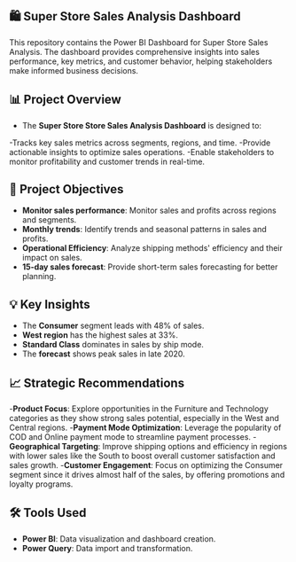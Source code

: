 ## 🛍️ Super Store Sales Analysis Dashboard

This repository contains the Power BI Dashboard for Super Store Sales Analysis. The dashboard provides comprehensive insights into sales performance, key metrics, and customer behavior, helping stakeholders make informed business decisions.


## 📊 Project Overview
- The **Super Store Store Sales Analysis Dashboard** is designed to:

-Tracks key sales metrics across segments, regions, and time.
-Provide actionable insights to optimize sales operations.
-Enable stakeholders to monitor profitability and customer trends in real-time.


## 🎯 Project Objectives
- **Monitor sales performance**: Monitor sales and profits across regions and segments.
- **Monthly trends**: Identify trends and seasonal patterns in sales and profits.
- **Operational Efficiency**: Analyze shipping methods' efficiency and their impact on sales.
- **15-day sales forecast**: Provide short-term sales forecasting for better planning.


## 💡 Key Insights
- The **Consumer** segment leads with 48% of sales.
- **West region** has the highest sales at 33%.
- **Standard Class** dominates in sales by ship mode.
- The **forecast** shows peak sales in late 2020.

## 📈 Strategic Recommendations
-**Product Focus**: Explore opportunities in the Furniture and Technology categories as they show strong sales potential, especially in the West and Central regions.
-**Payment Mode Optimization**: Leverage the popularity of COD and Online payment mode to streamline payment processes.
-**Geographical Targeting**: Improve shipping options and efficiency in regions with lower sales like the South to boost overall customer satisfaction and sales growth.
-**Customer Engagement**: Focus on optimizing the Consumer segment since it drives almost half of the sales, by offering promotions and loyalty programs.

## 🛠️ Tools Used
- **Power BI**: Data visualization and dashboard creation.
- **Power Query**: Data import and transformation.










